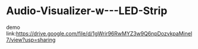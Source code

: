 # Audio-Visualizer-w---LED-Strip

demo link:https://drive.google.com/file/d/1gWrir96RwMYZ3w9Q6npDozvkpaMinel7/view?usp=sharing
